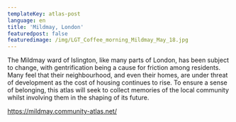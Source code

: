 ```yaml
---
templateKey: atlas-post
language: en
title: 'Mildmay, London'
featuredpost: false
featuredimage: /img/LGT_Coffee_morning_Mildmay_May_18.jpg
---
```

<!--StartFragment-->

The Mildmay ward of Islington, like many parts of London, has been subject to change, with gentrification being a cause for friction among residents. Many feel that their neighbourhood, and even their homes, are under threat of development as the cost of housing continues to rise. To ensure a sense of belonging, this atlas will seek to collect memories of the local community whilst involving them in the shaping of its future.

<!--EndFragment--><!-- end -->

https://mildmay.community-atlas.net/
